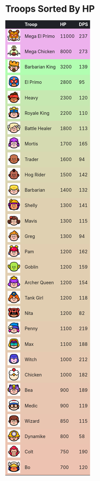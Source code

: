 # Troops Sorted By HP

<style>
    .heatMapTHP {
        width: 100%;
        text-align: left;
    }
    .heatMapTHP th {
        word-wrap: break-word;
        text-align: left;
        color: white;
        background: #202127;
    }
    .heatMapTHP tr:nth-child(1) { background: rgba(200, 0, 200, 0.3); }
    .heatMapTHP tr:nth-child(2) { background: rgba(200, 0, 200, 0.3); }
    .heatMapTHP tr:nth-child(3) { background: rgba(0, 255, 0, 0.3); }
    .heatMapTHP tr:nth-child(4) { background: rgba(32, 223, 0, 0.3); }
    .heatMapTHP tr:nth-child(5) { background: rgba(72, 183, 0, 0.3); }
    .heatMapTHP tr:nth-child(6) { background: rgba(80, 175, 0, 0.3); }
    .heatMapTHP tr:nth-child(7) { background: rgba(112, 143, 0, 0.3); }
    .heatMapTHP tr:nth-child(8) { background: rgba(120, 135, 0, 0.3); }
    .heatMapTHP tr:nth-child(9) { background: rgba(128, 128, 0, 0.3); }
    .heatMapTHP tr:nth-child(10) { background: rgba(135, 120, 0, 0.3); }
    .heatMapTHP tr:nth-child(11) { background: rgba(143, 112, 0, 0.3); }
    .heatMapTHP tr:nth-child(12) { background: rgba(151, 104, 0, 0.3); }
    .heatMapTHP tr:nth-child(13) { background: rgba(151, 104, 0, 0.3); }
    .heatMapTHP tr:nth-child(14) { background: rgba(151, 104, 0, 0.3); }
    .heatMapTHP tr:nth-child(15) { background: rgba(159, 96, 0, 0.3); }
    .heatMapTHP tr:nth-child(16) { background: rgba(159, 96, 0, 0.3); }
    .heatMapTHP tr:nth-child(17) { background: rgba(159, 96, 0, 0.3); }
    .heatMapTHP tr:nth-child(18) { background: rgba(159, 96, 0, 0.3); }
    .heatMapTHP tr:nth-child(19) { background: rgba(159, 96, 0, 0.3); }
    .heatMapTHP tr:nth-child(20) { background: rgba(167, 88, 0, 0.3); }
    .heatMapTHP tr:nth-child(21) { background: rgba(167, 88, 0, 0.3); }
    .heatMapTHP tr:nth-child(22) { background: rgba(175, 80, 0, 0.3); }
    .heatMapTHP tr:nth-child(23) { background: rgba(175, 80, 0, 0.3); }
    .heatMapTHP tr:nth-child(24) { background: rgba(183, 72, 0, 0.3); }
    .heatMapTHP tr:nth-child(25) { background: rgba(183, 72, 0, 0.3); }
    .heatMapTHP tr:nth-child(26) { background: rgba(187, 68, 0, 0.3); }
    .heatMapTHP tr:nth-child(27) { background: rgba(191, 64, 0, 0.3); }
    .heatMapTHP tr:nth-child(28) { background: rgba(195, 60, 0, 0.3); }
    .heatMapTHP tr:nth-child(29) { background: rgba(199, 56, 0, 0.3); }
</style>

<div class="heatMapTHP">

|   | Troop | HP | DPS | 
| -- | -- | -- | -- |
| <img src="../assets/sb_emote_mega-el-primo.png"  width="40" height="40" /> | Mega El Primo | 11000 | 237 |
| <img src="../assets/sb_emote_mega-chicken.png"  width="40" height="40" /> | Mega Chicken | 8000 | 273 |
| <img src="../assets/sb_emote_barbarian-king.png"  width="40" height="40" /> | Barbarian King | 3200 | 139 |
| <img src="../assets/sb_emote_el-primo.png"  width="40" height="40" /> | El Primo | 2800 | 95 |
| <img src="../assets/sb_emote_heavy.png"  width="40" height="40" /> | Heavy | 2300 | 120 |
| <img src="../assets/sb_emote_royale-king.png"  width="40" height="40" /> | Royale King | 2200 | 110 |
| <img src="../assets/sb_emote_battle-healer.png"  width="40" height="40" /> | Battle Healer | 1800 | 113 |
| <img src="../assets/sb_emote_mortis.png"  width="40" height="40" /> | Mortis | 1700 | 165 |
| <img src="../assets/sb_emote_trader.png"  width="40" height="40" /> | Trader | 1600 | 94 |
| <img src="../assets/sb_emote_hog-rider.png"  width="40" height="40" /> | Hog Rider | 1500 | 142 |
| <img src="../assets/sb_emote_barbarian.png"  width="40" height="40" /> | Barbarian | 1400 | 132 |
| <img src="../assets/sb_emote_shelly.png"  width="40" height="40" /> | Shelly | 1300 | 141 |
| <img src="../assets/sb_emote_mavis.png"  width="40" height="40" /> | Mavis | 1300 | 115 |
| <img src="../assets/sb_emote_greg.png"  width="40" height="40" /> | Greg | 1300 | 94 |
| <img src="../assets/sb_emote_pam.png"  width="40" height="40" /> | Pam | 1200 | 162 |
| <img src="../assets/sb_emote_goblin.png"  width="40" height="40" /> | Goblin | 1200 | 159 |
| <img src="../assets/sb_emote_archer-queen.png"  width="40" height="40" /> | Archer Queen | 1200 | 154 |
| <img src="../assets/sb_emote_tank-girl.png"  width="40" height="40" /> | Tank Girl | 1200 | 118 |
| <img src="../assets/sb_emote_nita.png"  width="40" height="40" /> | Nita | 1200 | 82 |
| <img src="../assets/sb_emote_penny.png"  width="40" height="40" /> | Penny | 1100 | 219 |
| <img src="../assets/sb_emote_max.png"  width="40" height="40" /> | Max | 1100 | 188 |
| <img src="../assets/sb_emote_witch.png"  width="40" height="40" /> | Witch | 1000 | 212 |
| <img src="../assets/sb_emote_chicken.png"  width="40" height="40" /> | Chicken | 1000 | 182 |
| <img src="../assets/sb_emote_bea.png"  width="40" height="40" /> | Bea | 900 | 189 |
| <img src="../assets/sb_emote_medic.png"  width="40" height="40" /> | Medic | 900 | 119 |
| <img src="../assets/sb_emote_wizard.png"  width="40" height="40" /> | Wizard | 850 | 115 |
| <img src="../assets/sb_emote_dynamike.png"  width="40" height="40" /> | Dynamike | 800 | 58 |
| <img src="../assets/sb_emote_colt.png"  width="40" height="40" /> | Colt | 750 | 190 |
| <img src="../assets/sb_emote_bo.png"  width="40" height="40" /> | Bo | 700 | 120 |

</div>